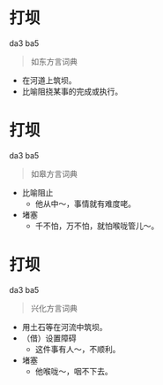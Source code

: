 # 打坝
da3 ba5
> 如东方言词典
- 在河道上筑坝。
- 比喻阻挠某事的完成或执行。

# 打坝
da3 ba5
> 如皋方言词典
- 比喻阻止
  - 他从中～，事情就有难度咾。
- 堵塞
  - 千不怕，万不怕，就怕喉咙管儿～。

# 打坝
da3 ba5
> 兴化方言词典
- 用土石等在河流中筑坝。
- （借）设置障碍
  - 这件事有人～，不顺利。
- 堵塞
  - 他喉咙～，咽不下去。
